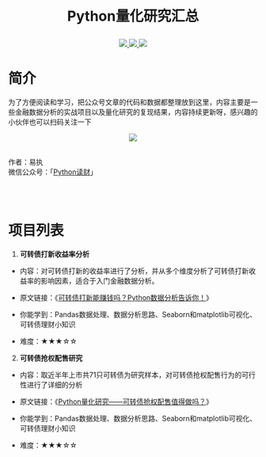 # <p align="center">Python量化研究汇总</p>
<p align="center">
    <a href="">
        <img src="https://img.shields.io/badge/状态-持续更新中-brightgreen.svg">
        </a>
    <a href="">
        <img src="https://img.shields.io/badge/Python-3.6-blue.svg">
        </a>
    <a href="">
        <img src="https://img.shields.io/badge/%E5%BE%AE%E4%BF%A1%E5%85%AC%E4%BC%97%E5%8F%B7-Python%E8%AF%BB%E8%B4%A2-ff69b4">
        </a>
</p>

# 简介

为了方便阅读和学习，把公众号文章的代码和数据都整理放到这里，内容主要是一些金融数据分析的实战项目以及量化研究的复现结果，内容持续更新呀，感兴趣的小伙伴也可以扫码关注一下

<div align = center>
<img src="https://github.com/Harry3W/readata/blob/master/picture.png"/>
</div>
<br>

作者：易执<br>
微信公众号：「[Python读财](http://mp.weixin.qq.com/s?__biz=MzU2NjQ2ODMxNg==&mid=2247483943&idx=1&sn=06186d031fc901a1a1883d0833488d1f&chksm=fcad4994cbdac08234b9f74a23faed70be80129a7c2f32c043b8ebf87c346824296176922135&scene=18#wechat_redirect)」

<br>
<br>

# 项目列表

1. **可转债打新收益率分析**

- 内容：对可转债打新的收益率进行了分析，并从多个维度分析了可转债打新收益率的影响因素，适合于入门金融数据分析。
- 原文链接：《[可转债打新能赚钱吗？Python数据分析告诉你！](https://mp.weixin.qq.com/s/9h65D5hJxw25dbdQti1vxA)》

- 你能学到：Pandas数据处理、数据分析思路、Seaborn和matplotlib可视化、可转债理财小知识
- 难度：★★★☆☆

2. **可转债抢权配售研究**

- 内容：取近半年上市共71只可转债为研究样本，对可转债抢权配售行为的可行性进行了详细的分析
- 原文链接：《[Python量化研究——可转债抢权配售值得做吗？](https://mp.weixin.qq.com/s/9h65D5hJxw25dbdQti1vxA)》

- 你能学到：Pandas数据处理、数据分析思路、Seaborn和matplotlib可视化、可转债理财小知识
- 难度：★★★☆☆


